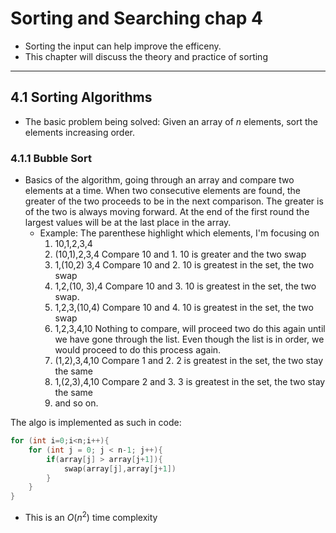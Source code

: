 # Sorting and Searching chap 4

- Sorting the input can help improve the efficeny. 
- This chapter will discuss the theory and practice of sorting

---
## 4.1 Sorting Algorithms
- The basic problem being solved: Given an array of *n* elements, sort the elements increasing order.

### 4.1.1 Bubble Sort
- Basics of the algorithm, going through an array and compare two elements at a time. When two consecutive elements are found, the greater of the two proceeds to be in the next comparison. The greater is of the two is always moving forward. At the end of the first round the largest values will be at the last place in the array.
  - Example: The parenthese highlight which elements, I'm focusing on
    1. 10,1,2,3,4
    2. (10,1),2,3,4 Compare 10 and 1. 10 is greater and the two swap
    3. 1,(10,2) 3,4 Compare 10 and 2. 10 is greatest in the set, the two swap
    4. 1,2,(10, 3),4 Compare 10 and 3. 10 is greatest in the set, the two swap.
    5. 1,2,3,(10,4) Compare 10 and 4. 10 is greatest in the set, the two swap
    6.  1,2,3,4,10 Nothing to compare, will proceed two do this again until we have gone through the list. Even though the list is in order, we would proceed to do this process again.
    7.  (1,2),3,4,10 Compare 1 and 2. 2 is greatest in the set, the two stay the same
    8.  1,(2,3),4,10 Compare 2 and 3. 3 is greatest in the set, the two stay the same
    9.  and so on.

The algo is implemented as such in code:
```c++
for (int i=0;i<n;i++){
    for (int j = 0; j < n-1; j++){
        if(array[j] > array[j+1]){
            swap(array[j],array[j+1])
        }
    } 
}
```

- This is an $O(n^2)$ time complexity